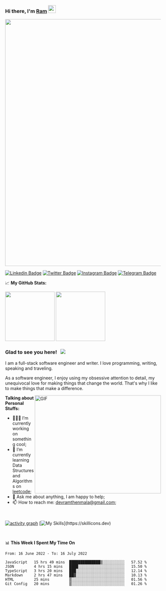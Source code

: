 ### Hi there, I'm <a href="#" target="_blank">Ram</a> <img src="https://media.giphy.com/media/hvRJCLFzcasrR4ia7z/giphy.gif" width="25" height="25">

<a href="https://github.com/ramthenmala/github-profile-trophy">
<img width=800 src="https://github-profile-trophy.vercel.app/?username=ramthenmala&column=8&margin-h=15&theme=flat&no-frame=true"/>
</a>

[![Linkedin Badge](https://img.shields.io/badge/-LinkedIn-0e76a8?style=flat-square&logo=Linkedin&logoColor=white)](https://www.linkedin.com/in/ramdevengineer/)
[![Twitter Badge](https://img.shields.io/badge/-Twitter-00acee?style=flat-square&logo=Twitter&logoColor=white)](https://twitter.com/ramthenmala)
[![Instagram Badge](https://img.shields.io/badge/-Instagram-e4405f?style=flat-square&logo=Instagram&logoColor=white)](https://instagram.com/ramthenmala/)
[![Telegram Badge](https://img.shields.io/badge/-Telegram-0088cc?style=flat-square&logo=Telegram&logoColor=white)](https://t.me/ramthenmala)


📈 **My GitHub Stats:**

<p>
  <img height="160em" src="https://github-readme-stats.vercel.app/api?username=ramthenmala&show_icons=true&hide_border=true&&count_private=true&include_all_commits=true" />
  <img height="160em" src="https://github-readme-stats.vercel.app/api/top-langs/?username=ramthenmala&exclude_repo=KNN-Image-Classification&show_icons=true&hide_border=true&layout=compact&langs_count=8"/>
</p>

### Glad to see you here! &nbsp; ![](https://visitor-badge.glitch.me/badge?page_id=ramthenmala)

I am a full-stack software engineer and writer. I love programming, writing, speaking and traveling.

As a software engineer, I enjoy using my obsessive attention to detail, my unequivocal love for making things that change the world. That's why I like to make things that make a difference.

<img align="right" alt="GIF" src="https://user-images.githubusercontent.com/4328468/157245666-f4dd5472-5b11-4727-baaf-69e90e372b69.gif?raw=true" width="408" height="318" />

**Talking about Personal Stuffs:**

- 👨🏻‍💻 I’m currently working on something cool;
- 🚀 I’m currently learning Data Structures and Algorithms on [leetcode](https://leetcode.com/ramthenmala);
- 💬 Ask me about anything, I am happy to help; 
- 📫 How to reach me: devramthenmala@gmail.com;

</br>

[![activity graph](https://activity-graph.herokuapp.com/graph?username=ramthenmala&custom_title=Ram's%20activity%20graph&theme=github-light&hide_border=true)](https://github.com/ashutosh00710/github-readme-activity-graph)
[![My Skills](https://skillicons.dev/icons?i=html,css,sass,tailwind,js,react,redux,ts,nodejs,electron,express,emotion,figma,git,materialui,mongodb,nextjs,)](https://skillicons.dev)

</br>

📊 **This Week I Spent My Time On** 
<!--START_SECTION:waka-->

```text
From: 16 June 2022 - To: 16 July 2022

JavaScript   15 hrs 49 mins  ██████████████▒░░░░░░░░░░   57.52 %
JSON         4 hrs 15 mins   ████░░░░░░░░░░░░░░░░░░░░░   15.50 %
TypeScript   3 hrs 20 mins   ███░░░░░░░░░░░░░░░░░░░░░░   12.14 %
Markdown     2 hrs 47 mins   ██▓░░░░░░░░░░░░░░░░░░░░░░   10.13 %
HTML         25 mins         ▒░░░░░░░░░░░░░░░░░░░░░░░░   01.56 %
Git Config   20 mins         ▒░░░░░░░░░░░░░░░░░░░░░░░░   01.26 %
```

<!--END_SECTION:waka-->


